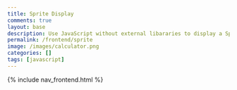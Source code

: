 ```yaml
---
title: Sprite Display
comments: true
layout: base
description: Use JavaScript without external libararies to display a Sprite.
permalink: /frontend/sprite
image: /images/calculator.png
categories: []
tags: [javascript]
---
```


{% include nav_frontend.html %}
<style>

#rest1 {
  height: 256px;
  width: 256px;
background: 
url('{{site.baseurl}}/images/mario_animation.png') 0px 0px;
}

#rest2 {
  height: 256px;
  width: 256px;
background: 
url('{{site.baseurl}}/images/mario_animation.png') 0px -256px;
}

#rest3 {
  height: 256px;
  width: 256px;
background: 
url('{{site.baseurl}}/images/mario_animation.png') 0px -512px;
}

</style>

<div class="row">
  <div class="column">    
    <p id="rest1" onmouseover="animateScript('rest1', 0, 16)" onmouseout="stopAnimate()"> </p>
  </div>
  <div class="column">
    <p id="rest2" onmouseover="animateScript('rest2', -256, 16)" onmouseout="stopAnimate()"> </p>
  </div>
  <div class="column">
    <p id="rest3" onmouseover="animateScript('rest3', -512, 10)" onmouseout="stopAnimate()"> </p>
  </div>
</div>

<script>
var tID; //we will use this variable to clear the setInterval()
function stopAnimate() {
    clearInterval(tID);
} //end of stopAnimate()

function animateScript(id, row, characters) {
    var    position = 256; //start position for the image slicer
    const  diff = 256;     //diff is offset in the sprite
    const  steps = diff * characters
    const  interval = 100; //100 ms of interval for the setInterval()

    tID = setInterval ( () => {
    document.getElementById(id).style.backgroundPosition = `-${position}px ${row}px`; 
    //we use the ES6 template literal to insert the variable "position"
    if (position < steps) { 
        position = position + diff;
    } //we increment the position by 256 each time
    else { 
        position = 256; 
    }
    //reset the position to 256px, once position exceeds 1536px
    }
    , interval ); //end of setInterval
} //end of animateScript()
</script>

